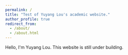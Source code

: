 ```yaml
---
permalink: /
title: "Test of Yuyang Lou's academic website."
author_profile: true
redirect_from: 
  - /about/
  - /about.html
---
```


Hello, I'm Yuyang Lou. This website is still under building.